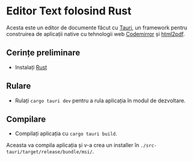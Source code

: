 # Editor Text folosind Rust

Acesta este un editor de documente făcut cu [Tauri](https://tauri.studio/en/), un framework pentru construirea de aplicații native cu tehnologii web [Codemirror](https://codemirror.net/) și [html2pdf](https://github.com/ilaborie/html2pdf).

## Cerințe preliminare

- Instalați [Rust](https://www.rust-lang.org/tools/install)

## Rulare

- Rulați `cargo tauri dev` pentru a rula aplicația în modul de dezvoltare.

## Compilare

- Compilați aplicația cu `cargo tauri build`.

Aceasta va compila aplicația și v-a crea un installer în `./src-tauri/target/release/bundle/msi/`.
